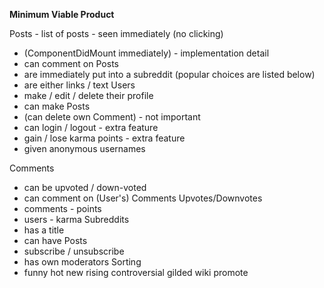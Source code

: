 **Minimum Viable Product**

Posts - list of posts - seen immediately (no clicking)
  - (ComponentDidMount immediately) - implementation detail
  - can comment on Posts
  - are immediately put into a subreddit (popular choices are listed below)
  - are either links / text
Users
  - make / edit / delete their profile
  - can make Posts
  - (can delete own Comment) - not important
  - can login / logout - extra feature
  - gain / lose karma points - extra feature
  - given anonymous usernames

Comments
  - can be upvoted / down-voted
  - can comment on (User's) Comments
Upvotes/Downvotes
  - comments - points
  - users - karma
Subreddits
  - has a title
  - can have Posts
  - subscribe / unsubscribe
  - has own moderators
Sorting
  - funny hot new rising controversial gilded wiki promote
